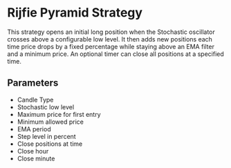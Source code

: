 # Rijfie Pyramid Strategy

This strategy opens an initial long position when the Stochastic oscillator crosses above a configurable low level. It then adds new positions each time price drops by a fixed percentage while staying above an EMA filter and a minimum price. An optional timer can close all positions at a specified time.

## Parameters
- Candle Type
- Stochastic low level
- Maximum price for first entry
- Minimum allowed price
- EMA period
- Step level in percent
- Close positions at time
- Close hour
- Close minute
